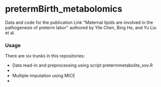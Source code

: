 # pretermBirth_metabolomics

Data and code for the publication Link "Maternal lipids are involved in the pathogenesis of preterm labor" authored by Yile Chen, Bing He, and Yu Liu et al.

### Usage
There are six trunks in this repositories:
* Data read-in and preprocessing using script pretermmetabolite_sov.R 
* 
* Multiple imputation using MICE
*
